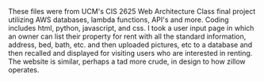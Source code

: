These files were from UCM's CIS 2625 Web Architecture Class final project utilizing AWS databases, lambda functions, API's and more. Coding includes html, python, javascript, and css. I took a user input page in which an owner can list their property for rent with all the standard information, address, bed, bath, etc. and then uploaded pictures, etc to a database and then recalled and displayed for visiting users who are interested in renting. The website is similar, perhaps a tad more crude, in design to how zillow operates.
